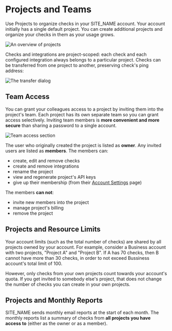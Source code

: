 # Projects and Teams

Use Projects to organize checks in your SITE_NAME account. Your account initially
has a single default project. You can create additional projects and organize
your checks in them as your usage grows.

![An overview of projects](IMG_URL/projects.png)

Checks and integrations are project-scoped: each check and each configured
integration always belongs to a particular project. Checks can be transferred
from one project to another, preserving check's ping address:

![The transfer dialog](IMG_URL/transfer_check.png)

## Team Access

You can grant your colleagues access to a project by inviting them into
the project's team. Each project has its own separate team so you can grant access
selectively. Inviting team members is **more convenient and more
secure** than sharing a password to a single account.

![Team access section](IMG_URL/team_access.png)

The user who originally created the project is listed as **owner**. Any invited users
are listed as **members**. The members can:

* create, edit and remove checks
* create and remove integrations
* rename the project
* view and regenerate project's API keys
* give up their membership
(from their [Account Settings](../../accounts/profile) page)

The members **can not**:

* invite new members into the project
* manage project's billing
* remove the project

## Projects and Resource Limits

Your account limits (such as the total number of checks) are shared by all projects
owned by your account. For example, consider a Business account with two projects,
"Project A" and "Project B". If A has 70 checks, then B cannot have more than
30 checks, in order to not exceed Bussiness account's total limit of 100.

However, only checks from your own projects count towards your account's
quota. If you get invited to somebody else's project, that does not change
the number of checks you can create in your own projects.


## Projects and Monthly Reports

SITE_NAME sends monthly email reports at the
start of each month. The monthly reports list a summary of checks from
**all projects you have access to** (either as the owner or as a member).
